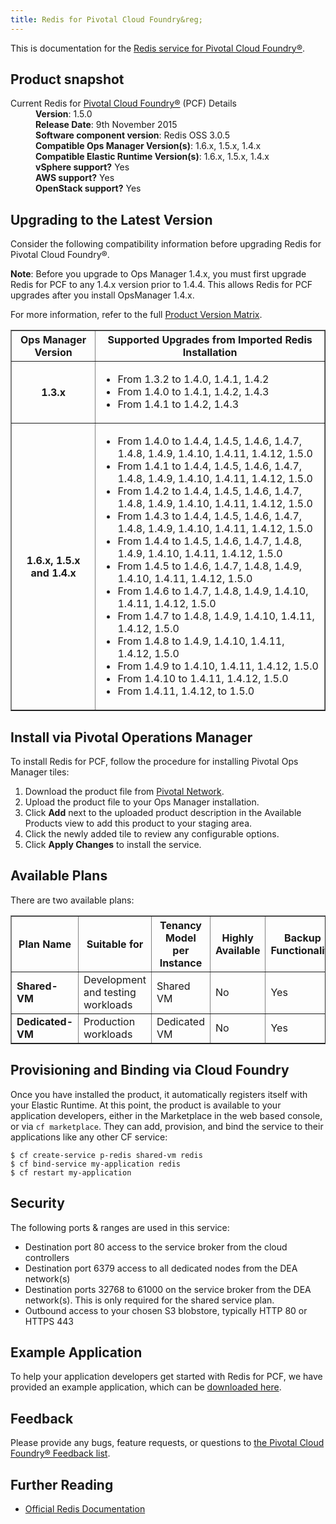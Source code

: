 ```yaml
---
title: Redis for Pivotal Cloud Foundry&reg;
---
```


This is documentation for the [Redis service for Pivotal Cloud Foundry&reg;](https://network.pivotal.io/products/p-redis).

## Product snapshot

<dl>
<dt>Current Redis for <a href="https://network.pivotal.io/products/pivotal-cf">Pivotal Cloud Foundry&reg;</a> (PCF) Details</dt>
<dd><strong>Version</strong>: 1.5.0 </dd>
<dd><strong>Release Date</strong>: 9th November 2015</dd>
<dd><strong>Software component version</strong>: Redis OSS 3.0.5</dd>
<dd><strong>Compatible Ops Manager Version(s)</strong>: 1.6.x, 1.5.x, 1.4.x</dd>
<dd><strong>Compatible Elastic Runtime Version(s)</strong>: 1.6.x, 1.5.x, 1.4.x</dd>
<dd><strong>vSphere support?</strong> Yes</dd>
<dd><strong>AWS support?</strong> Yes</dd>
<dd><strong>OpenStack support?</strong> Yes</dd>
</dl>

## Upgrading to the Latest Version

Consider the following compatibility information before upgrading Redis for Pivotal Cloud Foundry&reg;.

<p class="note"><strong>Note</strong>: Before you upgrade to Ops Manager 1.4.x, you must first upgrade Redis for PCF to any 1.4.x version prior to 1.4.4. This allows Redis for PCF upgrades after you install OpsManager 1.4.x. </p>

For more information, refer to the full [Product Version Matrix](../compatibility-matrix.pdf).

<table border="1" class="nice">
<tr>
  <th>Ops Manager Version</th>
  <th>Supported Upgrades from Imported Redis Installation</th>
</tr>
<tr>
  <th>1.3.x</th>
  <td><ul>
      <li>From 1.3.2 to 1.4.0, 1.4.1, 1.4.2</li>
      <li>From 1.4.0 to 1.4.1, 1.4.2, 1.4.3</li>
      <li>From 1.4.1 to 1.4.2, 1.4.3</li>
    </ul>
  </td>
</tr>
<tr>
  <th>1.6.x, 1.5.x and 1.4.x</th>
  <td><ul>
      <li>From 1.4.0 to 1.4.4, 1.4.5, 1.4.6, 1.4.7, 1.4.8, 1.4.9, 1.4.10, 1.4.11, 1.4.12, 1.5.0</li>
      <li>From 1.4.1 to 1.4.4, 1.4.5, 1.4.6, 1.4.7, 1.4.8, 1.4.9, 1.4.10, 1.4.11, 1.4.12, 1.5.0</li>
      <li>From 1.4.2 to 1.4.4, 1.4.5, 1.4.6, 1.4.7, 1.4.8, 1.4.9, 1.4.10, 1.4.11, 1.4.12, 1.5.0</li>
      <li>From 1.4.3 to 1.4.4, 1.4.5, 1.4.6, 1.4.7, 1.4.8, 1.4.9, 1.4.10, 1.4.11, 1.4.12, 1.5.0</li>
      <li>From 1.4.4 to 1.4.5, 1.4.6, 1.4.7, 1.4.8, 1.4.9, 1.4.10, 1.4.11, 1.4.12, 1.5.0</li>
      <li>From 1.4.5 to 1.4.6, 1.4.7, 1.4.8, 1.4.9, 1.4.10, 1.4.11, 1.4.12, 1.5.0</li>
      <li>From 1.4.6 to 1.4.7, 1.4.8, 1.4.9, 1.4.10, 1.4.11, 1.4.12, 1.5.0</li>
      <li>From 1.4.7 to 1.4.8, 1.4.9, 1.4.10, 1.4.11, 1.4.12, 1.5.0</li>
      <li>From 1.4.8 to 1.4.9, 1.4.10, 1.4.11, 1.4.12, 1.5.0</li>
      <li>From 1.4.9 to 1.4.10, 1.4.11, 1.4.12, 1.5.0</li>
      <li>From 1.4.10 to 1.4.11, 1.4.12, 1.5.0</li>
      <li>From 1.4.11, 1.4.12, to 1.5.0</li>
    </ul>
  </td>
</tr>
</table>

## Install via Pivotal Operations Manager

To install Redis for PCF, follow the procedure for installing Pivotal Ops Manager tiles:

1. Download the product file from [Pivotal Network](https://network.pivotal.io/).
1. Upload the product file to your Ops Manager installation.
1. Click **Add** next to the uploaded product description in the Available Products view to add this product to your staging area.
1. Click the newly added tile to review any configurable options.
1. Click **Apply Changes** to install the service.

## Available Plans

There are two available plans:

<table border="1" class="nice">
<tr>
<th><strong>Plan Name</strong></th>
<th><strong>Suitable for</strong></th>
<th><strong>Tenancy Model per Instance</strong></th>
<th><strong>Highly Available</strong></th>
<th><strong>Backup Functionality</strong></th>
</tr>

<tr>
<td><b>Shared-VM</b></td>
<td>Development and testing workloads</td>
<td>Shared VM</td>
<td>No</td>
<td>Yes</td>
</tr>

<tr>
<td><b>Dedicated-VM</b></td>
<td>Production workloads</td>
<td>Dedicated VM</td>
<td>No</td>
<td>Yes</td>
</tr>

</table>

## Provisioning and Binding via Cloud Foundry

Once you have installed the product, it automatically registers itself with your Elastic Runtime. At this point, the product is available to your application developers, either in the Marketplace in the web based console, or via `cf marketplace`. They can add, provision, and bind the service to their applications like any other CF service:

```
$ cf create-service p-redis shared-vm redis
$ cf bind-service my-application redis
$ cf restart my-application
```

## Security
The following ports & ranges are used in this service:

* Destination port 80 access to the service broker from the cloud controllers
* Destination port 6379 access to all dedicated nodes from the DEA network(s)
* Destination ports 32768 to 61000 on the service broker from the DEA network(s). This is only required for the shared service plan.
* Outbound access to your chosen S3 blobstore, typically HTTP 80 or HTTPS 443

## Example Application

To help your application developers get started with Redis for PCF, we have provided an example application, which can be [downloaded here](https://github.com/pivotal-cf/cf-redis-example-app/archive/master.zip).

## Feedback

Please provide any bugs, feature requests, or questions to [the Pivotal Cloud Foundry&reg; Feedback list](mailto:pivotal-cf-feedback@pivotal.io).

## Further Reading

* [Official Redis Documentation](http://redis.io/documentation)
